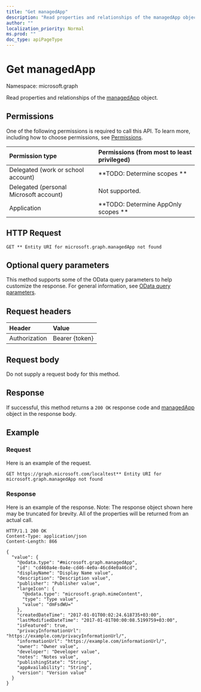 ```yaml
---
title: "Get managedApp"
description: "Read properties and relationships of the managedApp object."
author: ""
localization_priority: Normal
ms.prod: ""
doc_type: apiPageType
---
```


# Get managedApp

Namespace: microsoft.graph

Read properties and relationships of the [managedApp](../resources/managedapp.md) object.

## Permissions
One of the following permissions is required to call this API. To learn more, including how to choose permissions, see [Permissions](/concepts/permissions-reference.md).

|Permission type|Permissions (from most to least privileged)|
|:---|:---|
|Delegated (work or school account)|**TODO: Determine scopes **|
|Delegated (personal Microsoft account)|Not supported.|
|Application|**TODO: Determine AppOnly scopes **|

## HTTP Request
<!-- {
  "blockType": "ignored"
}
-->
``` http
GET ** Entity URI for microsoft.graph.managedApp not found
```

## Optional query parameters
This method supports some of the OData query parameters to help customize the response. For general information, see [OData query parameters](/graph/query-parameters).

## Request headers
|Header|Value|
|:---|:---|
|Authorization|Bearer {token}|

## Request body
Do not supply a request body for this method.

## Response
If successful, this method returns a `200 OK` response code and [managedApp](../resources/managedapp.md) object in the response body.

## Example

### Request
Here is an example of the request.
<!-- {
  "blockType": "request",
  "name": "get_managedapp"
}
-->
``` http
GET https://graph.microsoft.com/localtest** Entity URI for microsoft.graph.managedApp not found
```

### Response
Here is an example of the response. Note: The response object shown here may be truncated for brevity. All of the properties will be returned from an actual call.
<!-- {
  "blockType": "response",
  "truncated": true,
  "@odata.type": "microsoft.graph.managedApp"
}
-->
``` http
HTTP/1.1 200 OK
Content-Type: application/json
Content-Length: 866

{
  "value": {
    "@odata.type": "#microsoft.graph.managedApp",
    "id": "cd460a4e-0a4e-cd46-4e0a-46cd4e0a46cd",
    "displayName": "Display Name value",
    "description": "Description value",
    "publisher": "Publisher value",
    "largeIcon": {
      "@odata.type": "microsoft.graph.mimeContent",
      "type": "Type value",
      "value": "dmFsdWU="
    },
    "createdDateTime": "2017-01-01T00:02:24.618735+03:00",
    "lastModifiedDateTime": "2017-01-01T00:00:08.5199759+03:00",
    "isFeatured": true,
    "privacyInformationUrl": "https://example.com/privacyInformationUrl/",
    "informationUrl": "https://example.com/informationUrl/",
    "owner": "Owner value",
    "developer": "Developer value",
    "notes": "Notes value",
    "publishingState": "String",
    "appAvailability": "String",
    "version": "Version value"
  }
}
```

